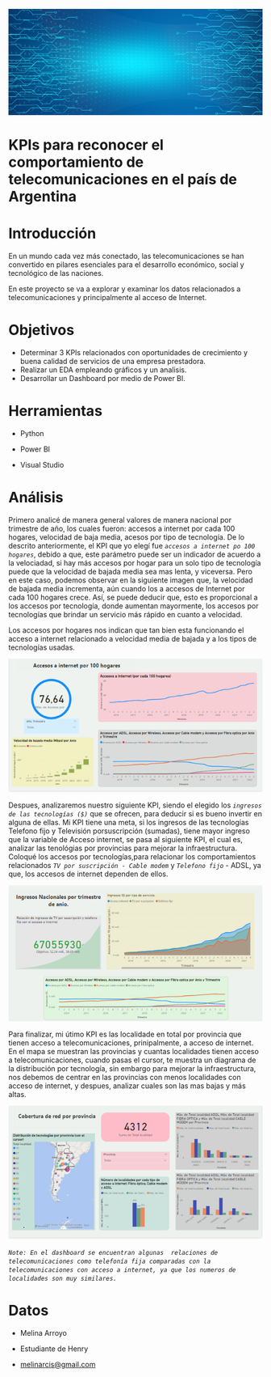 
![image](images/telecomunicaciones.jpg)

# KPIs para reconocer el comportamiento de telecomunicaciones en el país de Argentina

# **Introducción**
En un mundo cada vez más conectado, las telecomunicaciones se han convertido en pilares esenciales para el desarrollo económico, social y tecnológico de las naciones.

En este proyecto se va a explorar y examinar los datos relacionados a telecomunicaciones y principalmente al acceso de Internet.

# **Objetivos**

* Determinar 3 KPIs relacionados con oportunidades de crecimiento y buena calidad de servicios de una empresa prestadora.
* Realizar un EDA empleando gráficos y un analisis.
* Desarrollar un Dashboard por medio de Power BI.

# **Herramientas**

* Python
 
* Power BI

* Visual Studio

# **Análisis**


Primero analicé de manera general valores de manera nacional por trimestre de año, los cuales fueron: accesos a internet por cada 100 hogares, velocidad de baja media, acesos por tipo de tecnología. De lo descrito anteriormente, el KPI que yo elegí fue  _`accesos a internet po 100 hogares`_, debido a que, este parámetro puede ser un indicador de acuerdo a la velociadad, si hay más accesos por hogar para un solo tipo de tecnología puede que la velocidad de bajada media sea mas lenta, y viceversa. Pero en este caso, podemos observar en la siguiente imagen que, la velocidad de bajada media incrementa, aún cuando los a accesos de Internet por cada 100 hogares crece. Así, se puede deducir que, esto es proporcional a los accesos por tecnología, donde aumentan mayormente, los accesos por tecnologías que brindar un servicio más rápido en cuanto a velocidad. 

Los accesos por hogares nos indican que tan bien esta funcionando el acceso a internet relacionado a velocidad media de bajada y a los tipos de tecnologías usadas.

![image](images/db1.PNG)


Despues, analizaremos nuestro siguiente KPI, siendo el elegido los _`ingresos de las tecnologías ($)`_ que se ofrecen, para deducir si es bueno invertir en alguna de ellas.
Mi KPI tiene una meta, si los ingresos de las tecnologías  Telefono fijo y Televisión porsuscripción (sumadas), tiene mayor ingreso que la variable de Acceso internet, se pasa al siguiente KPI, el cual es, analizar las tenológias por provincias para mejorar la infraestructura.
Coloqué los accesos por tecnologías,para relacionar los comportamientos relacionados _`TV por suscripción - Cable modem`_ y _`Telefono fijo`_ - ADSL, ya que, los accesos de internet dependen de ellos. 

![image](images/db2.PNG)

Para finalizar, mi útimo KPI es las localidade en total por provincia que tienen acceso a telecomunicaciones, prinipalmente, a acceso de internet.
En el mapa se muestran las provincias y cuantas localidades tienen acceso a telecomunicaciones, cuando pasas el cursor, te muestra un diagrama de la distribución por tecnología, sin embargo para mejorar la infraestructura, nos debemos de centrar en las provincias con menos localidades con acceso de internet, 
y despues, analizar cuales son las mas bajas y más altas.

![image](images/db3.PNG)

_`Note: En el dashboard se encuentran algunas  relaciones de telecomunicaciones como telefonía fija comparadas con la telecomunicaciones con acceso a internet, ya que los numeros de localidades son muy similares.`_



# **Datos**

* Melina Arroyo

* Estudiante de Henry

* melinarcis@gmail.com